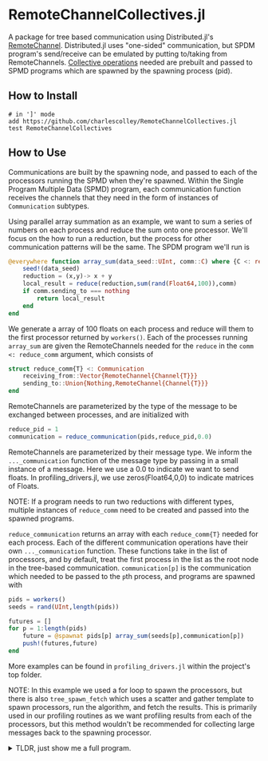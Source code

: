 # RemoteChannelCollectives.jl

A package for tree based communication using Distributed.jl's [RemoteChannel](https://docs.julialang.org/en/v1/stdlib/Distributed/#Distributed.RemoteChannel). Distributed.jl uses "one-sided" communication, but SPDM program's send/receive can be emulated by putting to/taking from RemoteChannels. [Collective operations](https://en.wikipedia.org/wiki/Collective_operation) needed are prebuilt and passed to SPMD programs which are spawned by the spawning process (pid). 

## How to Install

```
# in ']' mode
add https://github.com/charlescolley/RemoteChannelCollectives.jl
test RemoteChannelCollectives
```

## How to Use

Communications are built by the spawning node, and passed to each of the processors running the SPMD when they're spawned. Within the Single Program Multiple Data (SPMD) program, each communication function receives the channels that they need in the form of instances of `Communication` subtypes. 

Using parallel array summation as an example, we want to sum a series of numbers on each process and reduce the sum onto one processor. We'll focus on the how to run a reduction, but the process for other communication patterns will be the same. The SPDM program we'll run is 
```julia 
@everywhere function array_sum(data_seed::UInt, comm::C) where {C <: reduce_comm}
    seed!(data_seed)
    reduction = (x,y)-> x + y 
    local_result = reduce(reduction,sum(rand(Float64,100)),comm)
    if comm.sending_to === nothing
        return local_result
    end
end
```

We generate a array of 100 floats on each process and reduce will them to the first processor returned by `workers()`. Each of the processes running `array_sum` are given the RemoteChannels needed for the `reduce` in the `comm <: reduce_comm` argument, which consists of 
```julia 
struct reduce_comm{T} <: Communication
    receiving_from::Vector{RemoteChannel{Channel{T}}}
    sending_to::Union{Nothing,RemoteChannel{Channel{T}}}
end 
```
RemoteChannels are parameterized by the type of the message to be exchanged between processes, and are initialized with 
```julia 
reduce_pid = 1
communication = reduce_communication(pids,reduce_pid,0.0)
```
RemoteChannels are parameterized by their message type. We inform the `..._communication` function of the message type by passing in a small instance of a message. Here we use a 0.0 to indicate we want to send floats. In profiling_drivers.jl, we use zeros(Float64,0,0) to indicate matrices of Floats. 

NOTE: If a program needs to run two reductions with different types, multiple instances of `reduce_comm` need to be created and passed into the spawned programs. 

`reduce_communication` returns an array with each `reduce_comm{T}` needed for each process. Each of the different communication operations have their own `..._communication` function. These functions take in the list of processors, and by default, treat the first process in the list as the root node in the tree-based communication. `communication[p]` is the communication which needed to be passed to the `p`th process, and programs are spawned with 
```julia 
pids = workers() 
seeds = rand(UInt,length(pids))

futures = []
for p = 1:length(pids)
    future = @spawnat pids[p] array_sum(seeds[p],communication[p])
    push!(futures,future)
end 
```

More examples can be found in `profiling_drivers.jl` within the project's top folder.

NOTE: In this example we used a for loop to spawn the processors, but there is also `tree_spawn_fetch` which uses a scatter and gather template to spawn processors, run the algorithm, and fetch the results. This is primarily used in our profiling routines as we want profiling results from each of the processors, but this method wouldn't be recommended for collecting large messages back to the spawning processor. 

<details>

<summary>TLDR, just show me a full program.</summary>

```julia
@everywhere using Random:seed!
@everywhere using RemoteChannelCollectives

@everywhere function array_sum(data_seed::UInt, comm::C) where {C <: reduce_comm}
    seed!(data_seed)
    reduction = (x,y)-> x + y 
    local_result = reduce(reduction,sum(rand(Float64,100)),comm)
    if comm.sending_to === nothing
        return local_result
    end
end

pids = workers() 
reduce_pid = 1
communication = reduce_communication(pids,reduce_pid,0.0)
seeds = rand(UInt,length(pids))

futures = []
for p = 1:length(pids)
    future = @spawnat pids[p] array_sum(seeds[p],communication[p])
    push!(futures,future)
end 

serial_sum = 0.0 
for s in seeds
    seed!(s)
    serial_sum += sum(rand(Float64,100)) 
end

par_sum = fetch(futures[reduce_pid])
println(serial_sum == par_sum)

```
</details>